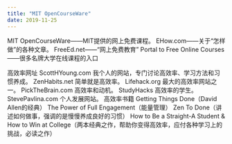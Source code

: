 ```yaml
---
title: "MIT OpenCourseWare"
date: 2019-11-25
---
```


MIT OpenCourseWare——MIT提供的网上免费课程。
EHow.com——关于“怎样做”的各种文章。
FreeEd.net——“网上免费教育”
Portal to Free Online Courses——很多名牌大学在线课程的入口

高效率网址
ScottHYoung.com 我个人的网站，专门讨论高效率、学习方法和习惯养成。
ZenHabits.net 简单就是高效率。
Lifehack.org 最大的高效率网站之一。
PickTheBrain.com 高效率和动机。
StudyHacks 高效率的学生。
StevePavlina.com 个人发展网站。
高效率书籍
Getting Things Done（David Allen的经典）
The Power of Full Engagement（能量管理）
Zen To Done（讲述如何做事，强调的是慢慢养成良好的习惯）
How to Be a Straight-A Student & How to Win at College（两本经典之作，帮助你变得高效率，应付各种学习上的挑战，必读之作）
